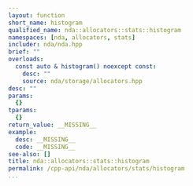 ```yaml
---
layout: function
short_name: histogram
qualified_name: nda::allocators::stats::histogram
namespaces: [nda, allocators, stats]
includer: nda/nda.hpp
brief: ""
overloads:
  const auto & histogram() noexcept const:
    desc: ""
    source: nda/storage/allocators.hpp
desc: ""
params:
  {}
tparams:
  {}
return_value: __MISSING__
example:
  desc: __MISSING__
  code: __MISSING__
see-also: []
title: nda::allocators::stats::histogram
permalink: /cpp-api/nda/allocators/stats/histogram
...
```


